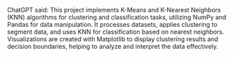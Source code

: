 ChatGPT said:
This project implements K-Means and K-Nearest Neighbors (KNN) algorithms for clustering and classification tasks, utilizing NumPy and Pandas for data manipulation. It processes datasets, applies clustering to segment data, and uses KNN for classification based on nearest neighbors. Visualizations are created with Matplotlib to display clustering results and decision boundaries, helping to analyze and interpret the data effectively.
